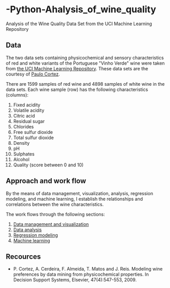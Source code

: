 # -Python-Ahalysis_of_wine_quality
Analysis of the Wine Quality Data Set from the UCI Machine Learning Repository

## Data
The two data sets containing physicochemical and sensory characteristics of red and white variants of the Portuguese "Vinho Verde" wine were taken from [the UCI Machine Learning Repository](https://archive.ics.uci.edu/ml/datasets/Wine+Quality). These data sets are the courtesy of [Paulo Cortez](http://www3.dsi.uminho.pt/pcortez/wine/).

There are 1599 samples of red wine and 4898 samples of white wine in the data sets. Each wine sample (row) has the following characteristics (columns):

1. Fixed acidity
2. Volatile acidity
3. Citric acid
4. Residual sugar
5. Chlorides
6. Free sulfur dioxide
7. Total sulfur dioxide
8. Density
9. pH
10. Sulphates
11. Alcohol
12. Quality (score between 0 and 10)



## Approach and work flow
By the means of data management, visualization, analysis, regression modeling, and machine learning, I establish the relationships and correlations between the wine characteristics. 

The work flows through the following sections:

1. [Data management and visualization](https://github.com/ekolik/-Python-Ahalysis_of_wine_quality/blob/master/Data_management_and_visualization.md)
2. [Data analysis](https://github.com/ekolik/-Python-Ahalysis_of_wine_quality/blob/master/Data_analysis.md)
3. [Regression modeling]()
4. [Machine learning]()

## Recources
* P. Cortez, A. Cerdeira, F. Almeida, T. Matos and J. Reis.
Modeling wine preferences by data mining from physicochemical properties. In Decision Support Systems, Elsevier, 47(4):547-553, 2009.
